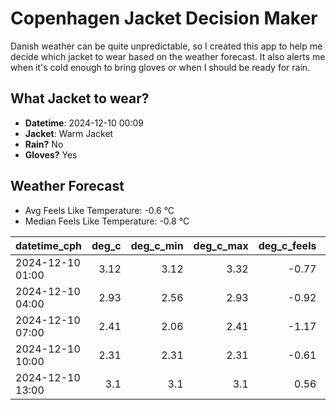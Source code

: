 
# Copenhagen Jacket Decision Maker

Danish weather can be quite unpredictable, so I created this app to help me decide which jacket to wear based on the weather forecast. 
It also alerts me when it's cold enough to bring gloves or when I should be ready for rain.

## What Jacket to wear?

- **Datetime**: 2024-12-10 00:09
- **Jacket**: Warm Jacket
- **Rain?** No
- **Gloves?** Yes

## Weather Forecast
- Avg Feels Like Temperature: -0.6 °C
- Median Feels Like Temperature: -0.8 °C

| datetime_cph     |   deg_c |   deg_c_min |   deg_c_max |   deg_c_feels | weather   | wind   | rain   |
|:-----------------|--------:|------------:|------------:|--------------:|:----------|:-------|:-------|
| 2024-12-10 01:00 |    3.12 |        3.12 |        3.32 |         -0.77 | Clouds    | Low    | None   |
| 2024-12-10 04:00 |    2.93 |        2.56 |        2.93 |         -0.92 | Clouds    | Low    | None   |
| 2024-12-10 07:00 |    2.41 |        2.06 |        2.41 |         -1.17 | Clouds    | Low    | None   |
| 2024-12-10 10:00 |    2.31 |        2.31 |        2.31 |         -0.61 | Clouds    | Low    | None   |
| 2024-12-10 13:00 |    3.1  |        3.1  |        3.1  |          0.56 | Clouds    | Low    | None   |
        